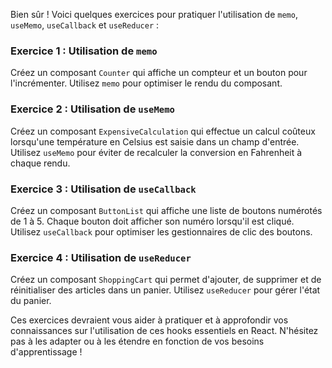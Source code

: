 Bien sûr ! Voici quelques exercices pour pratiquer l'utilisation de `memo`, `useMemo`, `useCallback` et `useReducer` :

### Exercice 1 : Utilisation de `memo`

Créez un composant `Counter` qui affiche un compteur et un bouton pour l'incrémenter. Utilisez `memo` pour optimiser le rendu du composant.

### Exercice 2 : Utilisation de `useMemo`

Créez un composant `ExpensiveCalculation` qui effectue un calcul coûteux lorsqu'une température en Celsius est saisie dans un champ d'entrée. Utilisez `useMemo` pour éviter de recalculer la conversion en Fahrenheit à chaque rendu.

### Exercice 3 : Utilisation de `useCallback`

Créez un composant `ButtonList` qui affiche une liste de boutons numérotés de 1 à 5. Chaque bouton doit afficher son numéro lorsqu'il est cliqué. Utilisez `useCallback` pour optimiser les gestionnaires de clic des boutons.

### Exercice 4 : Utilisation de `useReducer`

Créez un composant `ShoppingCart` qui permet d'ajouter, de supprimer et de réinitialiser des articles dans un panier. Utilisez `useReducer` pour gérer l'état du panier.

Ces exercices devraient vous aider à pratiquer et à approfondir vos connaissances sur l'utilisation de ces hooks essentiels en React. N'hésitez pas à les adapter ou à les étendre en fonction de vos besoins d'apprentissage !